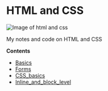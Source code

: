 # HTML and CSS

![Image of html and css](https://www.lambdatest.com/blog/wp-content/uploads/2018/11/JPG-2.jpg)

My notes and code on HTML and CSS

**Contents**

- [Basics](https://github.com/macklark/html-and-css/tree/master/basics)
- [Forms](https://github.com/macklark/html-and-css/tree/master/forms)
- [CSS_basics](https://github.com/macklark/html-and-css/tree/master/css/Basics)
- [Inline_and_block_level](https://github.com/macklark/html-and-css/tree/master/inline_and_block_level)
